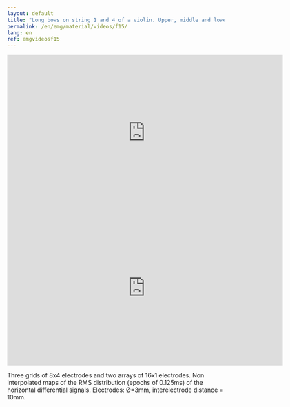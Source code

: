 ```yaml
---
layout: default
title: "Long bows on string 1 and 4 of a violin. Upper, middle and lower right trapezius; upper and middle left trapezius; right and left lumbar erector spinae."
permalink: /en/emg/material/videos/f15/
lang: en
ref: emgvideosf15
---
```


<iframe width="640" height="360" src="https://www.youtube-nocookie.com/embed/9qRNbJ3WWuk?si=LKJLs08Dpa8sGuXN" title="YouTube video player" frameborder="0" allow="accelerometer; autoplay; clipboard-write; encrypted-media; gyroscope; picture-in-picture; web-share" allowfullscreen></iframe>

<iframe width="640" height="360" src="https://www.youtube-nocookie.com/embed/aah4ExKTeqA?si=ZB-LLTI7Xb4KEVUi" title="YouTube video player" frameborder="0" allow="accelerometer; autoplay; clipboard-write; encrypted-media; gyroscope; picture-in-picture; web-share" allowfullscreen></iframe>

Three grids of 8x4 electrodes and two arrays of 16x1 electrodes. Non interpolated maps of the RMS distribution (epochs of 0.125ms)  of the horizontal differential signals. Electrodes: Ø=3mm, interelectrode distance = 10mm.